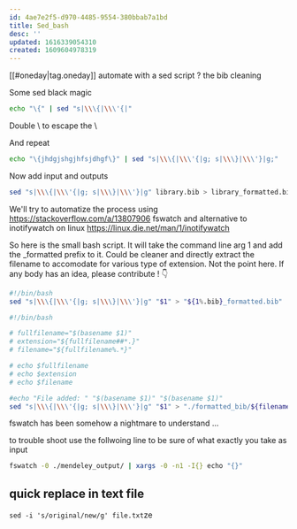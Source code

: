 ```yaml
---
id: 4ae7e2f5-d970-4485-9554-380bbab7a1bd
title: Sed_bash
desc: ''
updated: 1616339054310
created: 1609604978319
---
```


[[#oneday|tag.oneday]]
automate with a sed script ? the bib cleaning 

Some sed black magic 

```bash
echo "\{" | sed "s|\\\{|\\\'{|"
````
Double \\ to escape the \\

And repeat 

```bash
echo "\{jhdgjshgjhfsjdhgf\}" | sed "s|\\\{|\\\'{|g; s|\\\}|\\\'}|g;"
````
Now add input and outputs 

```bash
sed "s|\\\{|\\\'{|g; s|\\\}|\\\'}|g" library.bib > library_formatted.bib
```

We'll try to automatize the process using https://stackoverflow.com/a/13807906 fswatch and alternative to inotifywatch on linux https://linux.die.net/man/1/inotifywatch

So here is the small bash script. It will take the command line arg 1 and add the _formatted prefix to it. Could be cleaner and directly extract the filename to accomodate for various type of extension. Not the point here. If any body has an idea, please contribute ! :point_down: 


```bash
#!/bin/bash
sed "s|\\\{|\\\'{|g; s|\\\}|\\\'}|g" "$1" > "${1%.bib}_formatted.bib"
```

```bash
#!/bin/bash

# fullfilename="$(basename $1)"
# extension="${fullfilename##*.}"
# filename="${fullfilename%.*}"

# echo $fullfilename
# echo $extension
# echo $filename

#echo "File added: " "$(basename $1)" "$(basename $1)"
sed "s|\\\{|\\\'{|g; s|\\\}|\\\'}|g" "$1" > "./formatted_bib/${filename}_formatted.bib"

````




fswatch has been somehow a nightmare to understand ...

to trouble shoot use the follwoing line to be sure of what exactly you take as input 

```bash
fswatch -0 ./mendeley_output/ | xargs -0 -n1 -I{} echo "{}"
```

## quick replace in text file

`sed -i 's/original/new/g' file.txt`ze
